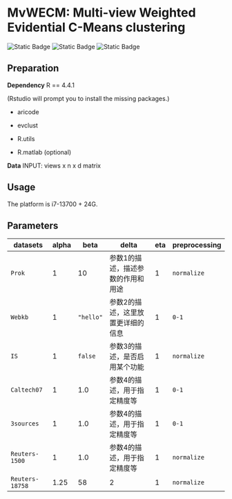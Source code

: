 # MvWECM: Multi-view Weighted Evidential C-Means clustering
![Static Badge](https://img.shields.io/badge/Multi%20view%20Clustering-green)
![Static Badge](https://img.shields.io/badge/R-blue)
![Static Badge](https://img.shields.io/badge/Pattern%20Recognition-orange)

## Preparation
**Dependency**
R == 4.4.1

(Rstudio will prompt you to install the missing packages.)

* aricode 

* evclust 

* R.utils

* R.matlab  (optional)

**Data**
INPUT: views x n x d matrix 

## Usage
The platform is i7-13700 + 24G.

## Parameters

| datasets         | alpha     | beta    | delta |  eta  | preprocessing  | 
| -------------- | -------- | ---------- | --------------------------- | ------| ------|
| `Prok`         | 1    | 10         | 参数1的描述，描述参数的作用和用途 | 1 |`normalize` |
| `Webkb`        | 1 | `"hello"`  | 参数2的描述，这里放置更详细的信息 | 1|`0-1` |
| `IS`           | 1   | `false`    | 参数3的描述，是否启用某个功能 | 1 |`normalize` |
| `Caltech07`    | 1  | 1.0        | 参数4的描述，用于指定精度等 | 1 |`0-1` |
| `3sources`     | 1  | 1.0        | 参数4的描述，用于指定精度等 | 1 |`0-1`|
| `Reuters-1500` | 1  | 1.0        | 参数4的描述，用于指定精度等 | 1 |`normalize` |
| `Reuters-18758`|   1.25   | 58         | 2 | 1 |`normalize` |
